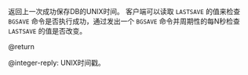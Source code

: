 返回上一次成功保存DB的UNIX时间。
客户端可以读取 `LASTSAVE` 的值来检查 `BGSAVE` 命令是否执行成功，通过发出一个 `BGSAVE` 命令并周期性的每N秒检查 `LASTSAVE` 的值是否改变。

@return

@integer-reply: UNIX时间戳。
